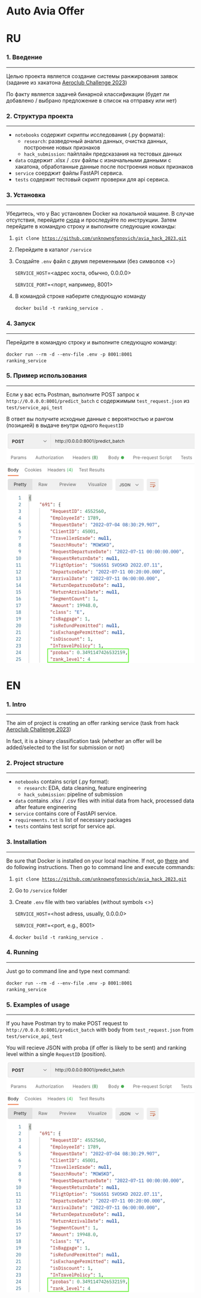 # Auto Avia Offer


# RU

### 1. Введение
-----

Целью проекта является создание системы ранжирования заявок (задание из хакатона [Aeroclub
Challenge 2023](https://codenrock.com/contests/aeroclub-challenge-2023#/info))

По факту является задачей бинарной классификации (будет ли добавлено / выбрано предложение в список на отправку или нет)


### 2. Структура проекта
-----

- `notebooks` содержит скрипты исследования (.py формата):
  - `research`: разведочный анализ данных, очистка данных, построение новых признаков
  - `hack_submission`: пайплайн предсказания на тестовых данных
- `data` содержит .xlsx / .csv файлы с изначальными данными с хакатона, обработанные данные после построения новых признаков
- `service` соерджит файлы FastAPI сервиса.
- `tests` содержит тестовый скрипт проверки для api сервиса.


### 3. Установка
-----

Убедитесь, что у Вас установлен Docker на локальной машине. В случае отсутствия, перейдите
[сюда](https://docs.docker.com/get-docker/) и проследуйте по инструкции.
Затем перейдите в командую строку и выполните следующие команды:

1. <code>git clone https://github.com/unknowngfonovich/avia_hack_2023.git</code>
2. Перейдите в каталог `/service`
3. Создайте `.env` файл с двумя переменными (без символов <>)

    `SERVICE_HOST`=<адрес хоста, обычно, 0.0.0.0>

    `SERVICE_PORT`=<порт, например, 8001>

4. В командой строке наберите следующую команду

   <code>docker build -t ranking_service .</code>

### 4. Запуск
-----

Перейдите в командую строку и выполните следующую команду:

<code>docker run --rm -d --env-file .env -p 8001:8001 ranking_service</code>


### 5. Пример использования
-----

Если у вас есть Postman, выполните POST запрос к `http://0.0.0.0:8001/predict_batch` с содержимым `test_request.json` из `test/service_api_test`

В ответ вы получите исходные данные с вероятностью и рангом (позицией) в выдаче внутри одного `RequestID`

![Пример ответа сервиса](docs/service/api_response.png)

# EN

### 1. Intro
-----

The aim of project is creating an offer ranking service (task from hack [Aeroclub
Challenge 2023](https://codenrock.com/contests/aeroclub-challenge-2023#/info))


In fact, it is a binary classification task (whether an offer will be added/selected to the list for submission or not)


### 2. Project structure
-----

- `notebooks` contains script (.py format):
  - `research`: EDA, data cleaning, feature engineering
  - `hack_submission`: pipeline of submission
- `data` contains .xlsx / .csv files with initial data from hack, processed data after feature engineering
- `service` contains core of FastAPI service.
- `requirements.txt` is list of necessary packages
- `tests` contains test script for service api.


### 3. Installation
-----

Be sure that Docker is installed on your local machine. If not, go [there](https://docs.docker.com/get-docker/) and do following instructions. Then go to command line and execute commands:

1. <code>git clone https://github.com/unknowngfonovich/avia_hack_2023.git</code>
2. Go to `/service` folder
3. Create `.env` file with two variables (without symbols <>)

    `SERVICE_HOST`=<host adress, usually, 0.0.0.0>

    `SERVICE_PORT`=<port, e.g., 8001>

4. <code>docker build -t ranking_service .</code>

### 4. Running
-----

Just go to command line and type next command:

<code>docker run --rm -d --env-file .env -p 8001:8001 ranking_service</code>


### 5. Examples of usage
-----

If you have Postman try to make POST request to `http://0.0.0.0:8001/predict_batch` with body from `test_request.json` from `test/service_api_test`

You will recieve JSON with proba (if offer is likely to be sent) and ranking level within a single `RequestID` (position).

![Example of service response](docs/service/api_response.png)
